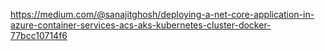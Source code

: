 https://medium.com/@sanajitghosh/deploying-a-net-core-application-in-azure-container-services-acs-aks-kubernetes-cluster-docker-77bcc10714f6
